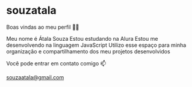 # souzatala
Boas vindas ao meu perfil 💙💙

Meu nome é Átala Souza
Estou estudando na Alura 
Estou me desenvolvendo na linguagem JavaScript 
Utilizo esse espaço para minha organização e compartilhamento dos meu projetos desenvolvidos

Você pode entrar em contato comigo 📫

souzaatala@gmail.com
